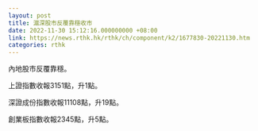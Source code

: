 ```yaml
---
layout: post
title: 滬深股市反覆靠穩收市
date: 2022-11-30 15:12:16.000000000 +08:00
link: https://news.rthk.hk/rthk/ch/component/k2/1677830-20221130.htm
categories: rthk
---
```


內地股市反覆靠穩。

上證指數收報3151點，升1點。

深證成份指數收報11108點，升19點。

創業板指數收報2345點，升5點。
